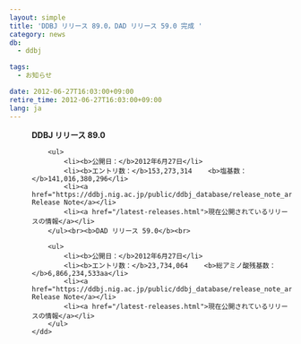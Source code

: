 ```yaml
---
layout: simple
title: 'DDBJ リリース 89.0，DAD リリース 59.0 完成 '
category: news
db:
  - ddbj

tags:
  - お知らせ

date: 2012-06-27T16:03:00+09:00
retire_time: 2012-06-27T16:03:00+09:00
lang: ja
---
```


<html>

<dl>
    <dd><b>DDBJ リリース 89.0</b><br>

        <ul>
            <li><b>公開日：</b>2012年6月27日</li>
            <li><b>エントリ数：</b>153,273,314    <b>塩基数：</b>141,016,380,296</li>
            <li><a href="https://ddbj.nig.ac.jp/public/ddbj_database/release_note_archive/ddbj/ddbjrel.89.txt">DDBJ Release Note</a></li>
            <li><a href="/latest-releases.html">現在公開されているリリースの情報</a></li>
        </ul><br><b>DAD リリース 59.0</b><br>

        <ul>
            <li><b>公開日：</b>2012年6月27日</li>
            <li><b>エントリ数：</b>23,734,064    <b>総アミノ酸残基数：</b>6,866,234,533aa</li>
            <li><a href="https://ddbj.nig.ac.jp/public/ddbj_database/release_note_archive/dad/dadrel.59.txt">DAD Release Note</a></li>
            <li><a href="/latest-releases.html">現在公開されているリリースの情報</a></li>
        </ul>
    </dd>
</dl>
</html>
